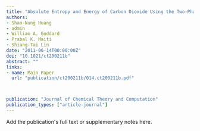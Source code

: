 ```yaml
---
title: "Absolute Entropy and Energy of Carbon Dioxide Using the Two-Phase Thermodynamic Model"
authors:
- Shao-Nung Huang
- admin
- William A. Goddard
- Prabal K. Maiti
- Shiang-Tai Lin
date: "2011-06-14T00:00:00Z"
doi: "10.1021/ct200211b"
abstract: ""
links:
- name: Main Paper
  url: "publication/ct200211b/014.ct200211b.pdf"



publication: "Journal of Chemical Theory and Computation"
publication_types: ["article-journal"]
---
```


Add the publication's full text or supplementary notes here.
